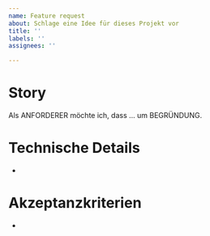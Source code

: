 ```yaml
---
name: Feature request
about: Schlage eine Idee für dieses Projekt vor
title: ''
labels: ''
assignees: ''

---
```

# Story
Als ANFORDERER möchte ich, dass ... um BEGRÜNDUNG.

# Technische Details

-

# Akzeptanzkriterien

-

